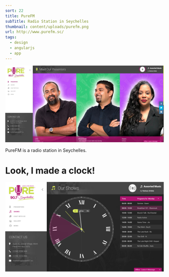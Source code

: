 ```yaml
---
sort: 22
title: PureFM
subTitle: Radio Station in Seychelles
thumbnail: content/uploads/purefm.png
url: http://www.purefm.sc/
tags:
  - design
  - angularjs
  - app
---
```


![PureFM Home](content/uploads/purefm-home.png)

PureFM is a radio station in Seychelles.

# Look, I made a clock!

![Shows Clock](content/uploads/purefm-show-clock.png)
